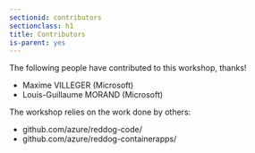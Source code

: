 ```yaml
---
sectionid: contributors
sectionclass: h1
title: Contributors
is-parent: yes
---
```


The following people have contributed to this workshop, thanks!

- Maxime VILLEGER (Microsoft)
- Louis-Guillaume MORAND (Microsoft)

The workshop relies on the work done by others:

- github.com/azure/reddog-code/
- github.com/azure/reddog-containerapps/

